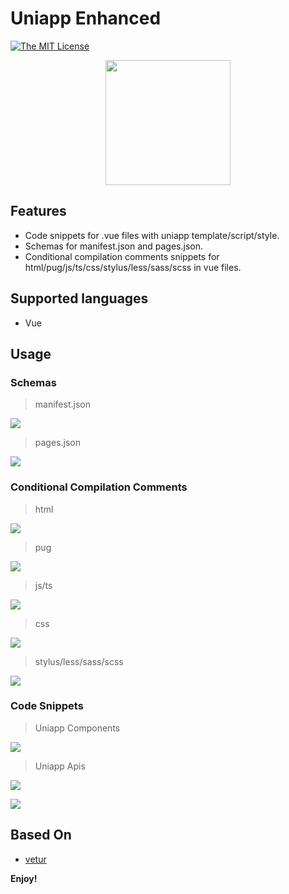 # Uniapp Enhanced

[![The MIT License](https://img.shields.io/badge/license-MIT-orange.svg?style=flat-square)](http://opensource.org/licenses/MIT)

<div align="center">
<img src="./images/icon.png" width='200'/>
</div>

## Features

- Code snippets for .vue files with uniapp template/script/style.
- Schemas for manifest.json and pages.json.
- Conditional compilation comments snippets for html/pug/js/ts/css/stylus/less/sass/scss in vue files.

## Supported languages

- Vue

## Usage

### **Schemas**

> manifest.json

![](./doc/images/007.gif)

> pages.json

![](./doc/images/006.gif)


### **Conditional Compilation Comments**

> html

![](./doc/images/003.gif)

> pug

![](./doc/images/004.gif)

> js/ts

![](./doc/images/001.gif)

> css

![](./doc/images/002.gif)

> stylus/less/sass/scss

![](./doc/images/005.gif)

### **Code Snippets**

> Uniapp Components

![](./doc/images/010.gif)


> Uniapp Apis

![](./doc/images/008.gif)

![](./doc/images/009.gif)

## Based On

- [vetur](https://github.com/vuejs/vetur)


**Enjoy!**
